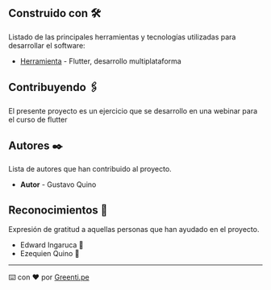 
## Construido con 🛠️

Listado de las principales herramientas y tecnologías utilizadas para desarrollar el software:

* [Herramienta](https://flutter.dev/) - Flutter, desarrollo multiplataforma

## Contribuyendo 🖇️
El presente proyecto es un ejercicio que se desarrollo en una webinar para el curso de flutter

## Autores ✒️

Lista de autores que han contribuido al proyecto.

* **Autor** - Gustavo Quino

## Reconocimientos 🎁

Expresión de gratitud a aquellas personas que han ayudado en el proyecto.

* Edward Ingaruca 🍺
* Ezequien Quino 📢

---
⌨️ con ❤️ por [Greenti.pe](https://github.com/greentiperu)
